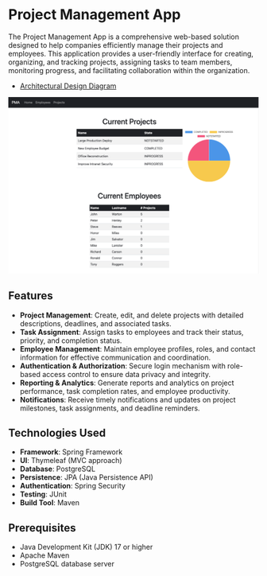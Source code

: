# Project Management App

The Project Management App is a comprehensive web-based solution designed to help companies efficiently manage their projects and employees. This application provides a user-friendly interface for creating, organizing, and tracking projects, assigning tasks to team members, monitoring progress, and facilitating collaboration within the organization.

- [Architectural Design Diagram](https://viewer.diagrams.net/?tags=%7B%7D&highlight=0000ff&edit=_blank&layers=1&nav=1&title=PMA-System-Diagram.drawio#R7VxbU%2BM2FP41zLQPZHxP8ggBum1pS2Gn7T7tKLbiaFe2vLZCkv31lWz5KiUYiGPDZmCG6PhIlo6%2B852jCzkzZ8HmlxhEyz%2BIB%2FGZoXmbM%2FPqzDB0wx6zP1yyzSTjqZMJ%2FBh5QqkUPKDvUAg1IV0hDyY1RUoIpiiqC10ShtClNRmIY7Kuqy0Irr81Aj6UBA8uwLL0X%2BTRZSad2Fop%2FwCRv8zfrGviSQByZSFIlsAj64rIvD4zZzEhNPsUbGYQc%2BPldsnq3ex4WnQshiFtU2Ezof71p3vjcWsD69vX2c1v35Nzx86aeQR4JUYseku3uQmgxywiiiSmS%2BKTEODrUnoZk1XoQf4ejZVKnVtCIibUmfALpHQrphesKGGiJQ2weApD74JPFiuGJISZ5AZhLJrM%2BsQ7snPwQpSQVezCfSM2BYpA7EO6R1EvJ4mhG5IA0njLKsYQA4oe6z0BAmZ%2BoVfOBPsgJuM5E2M%2BPTF1s6%2BXiMKHCKSjXzNvrJtYNAdjCjf7jSgPWVRgzjuaTrNawp3tqQDQunQOZyoQv6w6hm13ZCnZUB8ojZjkHn5bwYT2geeEoYs2EJ3KusF0ToxPQdroE9H6MKimNjUuBkmC3MbsHJmR2s6ebr1y%2BtKqbFRgW1GICAppUmn5jgtKpy8CmvB4y9YaUMhaLIFRdO0VWJGg8g%2BC6z0EqB%2BFAK26Kcw8tFfITzcU5OdoHfnUm3KpA7qM0dJlXusxryM8p59UivX9v2rhE29sZOfFq41oPCttRalNyKqQYjnNJS%2F2NMn98KJp2MfnRVMmxl4xpo2s6biKM32k6foTSEtLdzBGzBowlqHVdbxtiytj2id7GNJMzwgzHMGY2azvQGg4dfD3HwnHg3CM40dCqyWYnT6xbE4GMTsV2rJrpPUkYR2Nm9pOp9nrUs6SpvMBxo%2BIjczQbsF2AARlDY6g7BYbOu9sp60llq1Jn1h2pGm5DhFl%2BEx6B7EzOBDrb4q3jx%2BN81OLzhemL1qy2I0li60dYytHkxzsjiTUj%2BHD37cSmpIliPhHd4sRA01sPu1o8wxet%2FNCANyvfgq6v1aUNQPz5CzDl24fxjvtSWMB6MjeOVE457Qz5zTfunN%2BXKJwIA762nz5RQ467sVB5WxOHOM6mHJ3Ytmc4%2FNPP9HlNoAYggW3IAwiZguY%2FNx7nNQb%2B7KWKk5ax4yThpxVMKOocopkjQIM0kRswdb3ubNyD3GXCHssnWYVmYQ5hfs1L10uSYy%2BM31QW3kKJ2VvZ60x%2F5kRTOIy0ysrPfDGxGtiyInxLre23hD9ATY1xVuQ0LyDBGMQJWiOc4oNmFuh8JJQSoKzox1L2s6o4TjFoUUVAeZ4ZMsYKICx04uDzT10KQh9DKsvbbzRlN84VkDObLwNYArjkPnRJXeaRELeARzcUO2NMMOznjjfVvz6wSV%2FZ6XQwCibGppCLCZfYY6pM8N03AmcLxpYY3IPwMmCZ1oAI58R%2BhWGC94An2XkAnwhxJSHmMuEYQOF%2Fm2qc2WVknthNS4irO4Cp7FiiTwPhmnoooCCeeEvgl1ZF%2BxL9suGN%2BMxyWZdmrGyXpbZL1eP6YyEbFQApUCDDNlrfmB8GNDuIQYZygJFOW88Ddtc8%2FDUpdqrkdDCyZ9sISe0UtqMF%2Fvr3YT8RO%2FZoPOcuWM3CY7JF4uF4b5n0NUztc4gaBttIWhNuoLgtA0Eo5h8Ybz8XASW1V4IwIkxNx0FAD0bTjzrHQOwM8g9I1rvC9av26I2JMzdw4gkiBLR%2BilrO%2BwOrSJrs1vjYLwn%2FL2LpM2UV2UZmV2LCLoHnafQ2VHo3HXq8vzszeqKxlQ3gjhs7rKw9wLUnOLdoXHSnuY6y%2FIteU2YE8sp2B0%2B2BX%2FL5AzhSrjsRWRpzjeOTwCdq3z8iXar6z2BStjEvq7MusFihP6Jwh4jM20H2iMdutj8Cx1GACEW%2BqWeb1Qv0X87rcDAj6daRXBgYXQb5%2F3C3gqEHtiPzW3PCtKqqA%2F7SpG5kng2zx4f%2B2ZhHToMNHHNW4y7QblZGclolZpe7khq96QZWkjTZ%2BUP%2FVms7MaqdlDJdC2fFWy8P9TgOs6wJkTRYBTnYZ2F%2BDyjSwpwIlI0Sa%2Bhe1jFZt8v62uBxM3RhFFJGwdCYt9053hrUzgTvGty%2Fhm73CFPfFNeQ%2Bgs%2FgmHz7msPLQYw0M%2BebnnGzOGbFwAJoXcxJ7MD5nMm7FbBQX6R4dP%2BAvb1ekODShxX%2F4XADPyxowok1q4Mq%2BbApFWAIUi93YtEM50DNpBgdVL6W%2BcLY%2Bz651XOgwaLxUc5mxil5V2jEkLYHWmpYmD6Do4px4W0kYSxIvl9z9XhlzKZYVcxN9Rt7eGlwov29PD1TE0rJHaQ7erJ1m%2Fp8zfmw%2BY1l%2B7Un7EXChyrZcnsHCUZOampYa3FUhoEWaeFX5QEUXBwiMpmaPHKMWGx1LERv1cjf0KJeFbNWh8BBIIioWaSeOUCsKCw2HItQsIBKipriW%2B5z4wTKtkTkeID%2BotocGxA%2Bff9xk4qZvomjdgVdlM%2B%2FP123HGU0G6Ov5NcjB%2BfoqgXHy4zl460yA2%2BdliXYneUAEkmTNsCA3AEM%2BTYoHJ1rg35czUFpQ%2FbP5EGgBrCjfRqUInshht2JupW1Pwf%2Fl5PT%2BXHximKOxNUAXl28ZXXEgf%2BRmlv9ZQWwdV%2ByV29ZlhuDf5SDtDwfI89IDNJVlX3Av54kMa1q%2F4OUoztkdxV5s84JXCwOzYvndfdmhVfkNiOb1%2Fw%3D%3D#%7B%22pageId%22%3A%22V5eDueEhGRVcFU81uOzd%22%7D)

![PMA Preview](screenshots/home-page.png)

## Features

- **Project Management**: Create, edit, and delete projects with detailed descriptions, deadlines, and associated tasks.
- **Task Assignment**: Assign tasks to employees and track their status, priority, and completion status.
- **Employee Management**: Maintain employee profiles, roles, and contact information for effective communication and coordination.
- **Authentication & Authorization**: Secure login mechanism with role-based access control to ensure data privacy and integrity.
- **Reporting & Analytics**: Generate reports and analytics on project performance, task completion rates, and employee productivity.
- **Notifications**: Receive timely notifications and updates on project milestones, task assignments, and deadline reminders.

## Technologies Used

- **Framework**: Spring Framework
- **UI**: Thymeleaf (MVC approach)
- **Database**: PostgreSQL
- **Persistence**: JPA (Java Persistence API)
- **Authentication**: Spring Security
- **Testing**: JUnit
- **Build Tool**: Maven

## Prerequisites

- Java Development Kit (JDK) 17 or higher
- Apache Maven
- PostgreSQL database server
